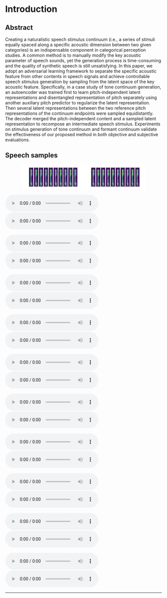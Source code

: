 # Introduction

## Abstract
Creating a naturalistic speech stimulus continuum (i.e., a series of stimuli equally spaced along a specific acoustic dimension between two given categories) is an indispensable component in categorical perception studies. A common method is to manually modify the key acoustic parameter of speech sounds, yet the generation process is time-consuming and the quality of synthetic speech is still unsatisfying. In this paper, we adopt an adversarial learning framework to separate the specific acoustic feature from other contents in speech signals and achieve controllable speech stimulus generation by sampling from the latent space of the key acoustic feature. Specifically, in a case study of tone continuum generation, an autoencoder was trained first to learn pitch-independent latent representations and disentangled representation of pitch separately using another auxiliary pitch predictor to regularize the latent representation. Then several latent representations between the two reference pitch representations of the continuum endpoints were sampled equidistantly. The decoder merged the pitch-independent content and a sampled latent representation to recompose an intermediate speech stimulus. Experiments on stimulus generation of tone continuum and formant continuum validate the effectiveness of our proposed method in both objective and subjective evaluations.


## Speech samples


<center class="half">
    <img src="source/image/continuum_manual.png" width="200"/><img src="source/image/continuum_patch.png" width="200"/>
</center>


<p>
  <audio controls="controls">
    <source type="audio/wav" src="source/audio/world1.wav"></source>
  </audio>
  <audio controls="controls">
    <source type="audio/wav" src="source/audio/train1.wav"></source>
  </audio>
</p>

<p>
  <audio controls="controls">
    <source type="audio/wav" src="source/audio/world2.wav"></source>
  </audio>
  <audio controls="controls">
    <source type="audio/wav" src="source/audio/train2.wav"></source>
  </audio>
</p>

<p>
  <audio controls="controls">
    <source type="audio/wav" src="source/audio/world3.wav"></source>
  </audio>
  <audio controls="controls">
    <source type="audio/wav" src="source/audio/train3.wav"></source>
  </audio>
</p>

<p>
  <audio controls="controls">
    <source type="audio/wav" src="source/audio/world4.wav"></source>
  </audio>
  <audio controls="controls">
    <source type="audio/wav" src="source/audio/train4.wav"></source>
  </audio>
</p>

<p>
  <audio controls="controls">
    <source type="audio/wav" src="source/audio/world5.wav"></source>
  </audio>
  <audio controls="controls">
    <source type="audio/wav" src="source/audio/train5.wav"></source>
  </audio>
</p>

<p>
  <audio controls="controls">
    <source type="audio/wav" src="source/audio/world6.wav"></source>
  </audio>
  <audio controls="controls">
    <source type="audio/wav" src="source/audio/train6.wav"></source>
  </audio>
</p>

<p>
  <audio controls="controls">
    <source type="audio/wav" src="source/audio/world7.wav"></source>
  </audio>
  <audio controls="controls">
    <source type="audio/wav" src="source/audio/train7.wav"></source>
  </audio>
</p>

<p>
  <audio controls="controls">
    <source type="audio/wav" src="source/audio/world8.wav"></source>
  </audio>
  <audio controls="controls">
    <source type="audio/wav" src="source/audio/train8.wav"></source>
  </audio>
</p>

<p>
  <audio controls="controls">
    <source type="audio/wav" src="source/audio/world9.wav"></source>
  </audio>
  <audio controls="controls">
    <source type="audio/wav" src="source/audio/train9.wav"></source>
  </audio>
</p>

<p>
  <audio controls="controls">
    <source type="audio/wav" src="source/audio/world10.wav"></source>
  </audio>
  <audio controls="controls">
    <source type="audio/wav" src="source/audio/train10.wav"></source>
  </audio>
</p>

---
